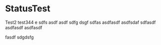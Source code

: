 # StatusTest

Test2
test344
e
sdfs
asdf
asdf
sdfg
dsgf
sdfas
asdfasdf
asdfsdaf
sdfasdf
asdfasdf
asdfasdf

fasdf
sdgdsfg
